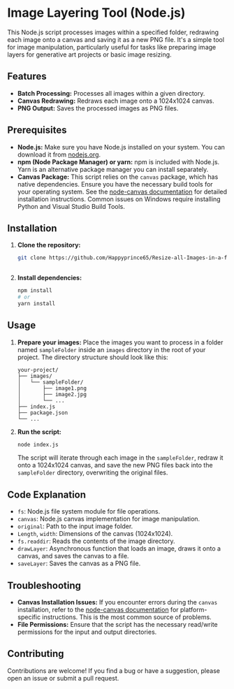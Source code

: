 # Image Layering Tool (Node.js)

This Node.js script processes images within a specified folder, redrawing each image onto a canvas and saving it as a new PNG file. It's a simple tool for image manipulation, particularly useful for tasks like preparing image layers for generative art projects or basic image resizing.

## Features

*   **Batch Processing:** Processes all images within a given directory.
*   **Canvas Redrawing:** Redraws each image onto a 1024x1024 canvas.
*   **PNG Output:** Saves the processed images as PNG files.

## Prerequisites

*   **Node.js:** Make sure you have Node.js installed on your system. You can download it from [nodejs.org](https://nodejs.org/).
*   **npm (Node Package Manager) or yarn:** npm is included with Node.js. Yarn is an alternative package manager you can install separately.
*   **Canvas Package:** This script relies on the `canvas` package, which has native dependencies. Ensure you have the necessary build tools for your operating system. See the [node-canvas documentation](https://www.npmjs.com/package/canvas) for detailed installation instructions. Common issues on Windows require installing Python and Visual Studio Build Tools.

## Installation

1.  **Clone the repository:**

    ```bash
    git clone https://github.com/Happyprince65/Resize-all-Images-in-a-folder-nft-traits.git
   
    ```

2.  **Install dependencies:**

    ```bash
    npm install
    # or
    yarn install
    ```

## Usage

1.  **Prepare your images:** Place the images you want to process in a folder named `sampleFolder` inside an `images` directory in the root of your project. The directory structure should look like this:

    ```
    your-project/
    ├── images/
    │   └── sampleFolder/
    │       ├── image1.png
    │       ├── image2.jpg
    │       └── ...
    ├── index.js
    ├── package.json
    └── ...
    ```

2.  **Run the script:**

    ```bash
    node index.js
    ```

    The script will iterate through each image in the `sampleFolder`, redraw it onto a 1024x1024 canvas, and save the new PNG files back into the `sampleFolder` directory, overwriting the original files.

## Code Explanation

*   `fs`: Node.js file system module for file operations.
*   `canvas`: Node.js canvas implementation for image manipulation.
*   `original`: Path to the input image folder.
*   `Length`, `width`: Dimensions of the canvas (1024x1024).
*   `fs.readdir`: Reads the contents of the image directory.
*   `drawLayer`: Asynchronous function that loads an image, draws it onto a canvas, and saves the canvas to a file.
*   `saveLayer`: Saves the canvas as a PNG file.

## Troubleshooting

*   **Canvas Installation Issues:** If you encounter errors during the `canvas` installation, refer to the [node-canvas documentation](https://www.npmjs.com/package/canvas) for platform-specific instructions. This is the most common source of problems.
*   **File Permissions:** Ensure that the script has the necessary read/write permissions for the input and output directories.

## Contributing

Contributions are welcome! If you find a bug or have a suggestion, please open an issue or submit a pull request.
